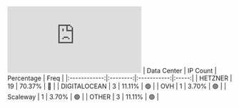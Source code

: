 ![Diagramm](https://github.com/obajay/StateSync-snapshots/blob/main/Projects/Althea/1/README.md)
| Data Center | IP Count | Percentage | Freq |
|:------------:|:--------:|:-----------:|:-----:|
| HETZNER | 19 | 70.37% | 🔴 |
| DIGITALOCEAN | 3 | 11.11% | 🟢 |
| OVH | 1 | 3.70% | 🟢 |
| Scaleway | 1 | 3.70% | 🟢 |
| OTHER | 3 | 11.11% | 🟢 |